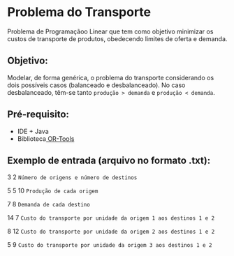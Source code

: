 # Problema do Transporte

Problema de Programaçãoo Linear que tem como objetivo minimizar os custos de transporte de produtos, obedecendo limites de oferta e demanda.

## Objetivo:

Modelar, de forma genérica, o problema do transporte considerando os dois
possíveis casos (balanceado e desbalanceado). No caso desbalanceado, têm-se tanto `produção > demanda` e `produção < demanda`.

## Pré-requisito:

- IDE + Java
- Biblioteca[ OR-Tools](https://drive.google.com/drive/folders/1p6Rv_-L9yC5mb95PGovguOaika1JlADH)

## Exemplo de entrada (arquivo no formato .txt):

3 2       `Número de origens e número de destinos`

5 5 10    `Produção de cada origem`

7 8       `Demanda de cada destino`

14 7      `Custo do transporte por unidade da origem 1 aos destinos 1 e 2`

8 12      `Custo do transporte por unidade da origem 2 aos destinos 1 e 2`

5 9       `Custo do transporte por unidade da origem 3 aos destinos 1 e 2`

